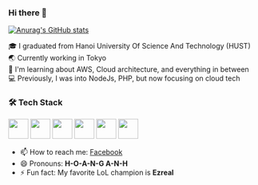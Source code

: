 ### Hi there 👋  

[![Anurag's GitHub stats](https://github-readme-stats.vercel.app/api?username=HoangAnhNguyen0710&show_icons=true&theme=radical)](https://github.com/anuraghazra/github-readme-stats)  

🎓 I graduated from Hanoi University Of Science And Technology (HUST)<br/>
🌏 Currently working in Tokyo<br/>
🌱 I'm learning about AWS, Cloud architecture, and everything in between<br/>
💻 Previously, I was into NodeJs, PHP, but now focusing on cloud tech<br/>

### 🛠 Tech Stack  
<p align="left">
  <img src="https://img.shields.io/badge/Next.js-000000?style=for-the-badge&logo=nextdotjs&logoColor=white" height="40"/>
  <img src="https://img.shields.io/badge/NestJS-E0234E?style=for-the-badge&logo=nestjs&logoColor=white" height="40"/>
  <img src="https://img.shields.io/badge/FastAPI-009688?style=for-the-badge&logo=fastapi&logoColor=white" height="40"/>
  <img src="https://img.shields.io/badge/React-61DAFB?style=for-the-badge&logo=react&logoColor=black" height="40"/>
  <img src="https://img.shields.io/badge/Node.js-339933?style=for-the-badge&logo=nodedotjs&logoColor=white" height="40"/>
  <img src="https://img.shields.io/badge/TypeScript-3178C6?style=for-the-badge&logo=typescript&logoColor=white" height="40"/>
</p>  

- 📫 How to reach me: [Facebook](https://www.facebook.com/hoanh.hk0710/)  
- 😄 Pronouns: **H-O-A-N-G A-N-H**  
- ⚡ Fun fact: My favorite LoL champion is **Ezreal**  
